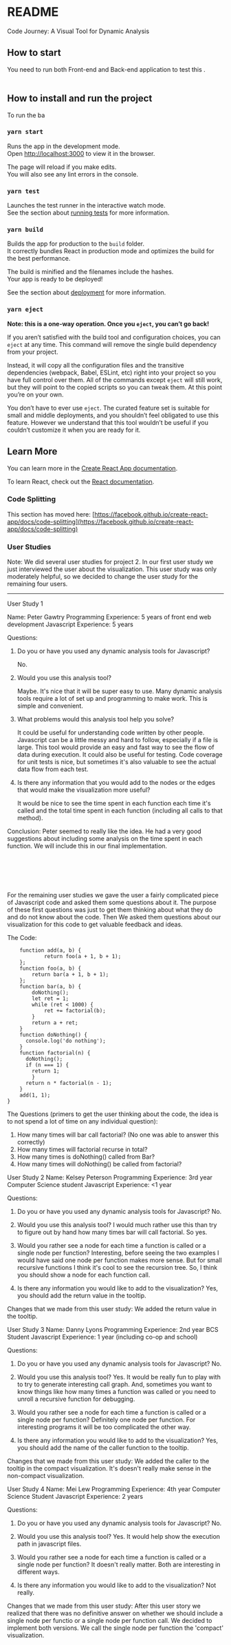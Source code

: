 # README
Code Journey: A Visual Tool for Dynamic Analysis

## How to start
You need to run both Front-end and Back-end application to test this .
</br></br>

## How to install and run the project

To run the ba

### `yarn start`

Runs the app in the development mode.\
Open [http://localhost:3000](http://localhost:3000) to view it in the browser.

The page will reload if you make edits.\
You will also see any lint errors in the console.

### `yarn test`

Launches the test runner in the interactive watch mode.\
See the section about [running tests](https://facebook.github.io/create-react-app/docs/running-tests) for more information.

### `yarn build`

Builds the app for production to the `build` folder.\
It correctly bundles React in production mode and optimizes the build for the best performance.

The build is minified and the filenames include the hashes.\
Your app is ready to be deployed!

See the section about [deployment](https://facebook.github.io/create-react-app/docs/deployment) for more information.

### `yarn eject`

**Note: this is a one-way operation. Once you `eject`, you can’t go back!**

If you aren’t satisfied with the build tool and configuration choices, you can `eject` at any time. This command will remove the single build dependency from your project.

Instead, it will copy all the configuration files and the transitive dependencies (webpack, Babel, ESLint, etc) right into your project so you have full control over them. All of the commands except `eject` will still work, but they will point to the copied scripts so you can tweak them. At this point you’re on your own.

You don’t have to ever use `eject`. The curated feature set is suitable for small and middle deployments, and you shouldn’t feel obligated to use this feature. However we understand that this tool wouldn’t be useful if you couldn’t customize it when you are ready for it.

## Learn More

You can learn more in the [Create React App documentation](https://facebook.github.io/create-react-app/docs/getting-started).

To learn React, check out the [React documentation](https://reactjs.org/).

### Code Splitting

This section has moved here: [https://facebook.github.io/create-react-app/docs/code-splitting](https://facebook.github.io/create-react-app/docs/code-splitting)

### User Studies

Note: We did several user studies for project 2. In our first user study we just interviewed the user about the visualization.
This user study was only moderately helpful, so we decided to change the user study for the remaining four users.

------------------------------
User Study 1

Name: Peter Gawtry 
Programming Experience: 5 years of front end web development
Javascript Experience: 5 years

Questions:

1. Do you or have you used any dynamic analysis tools for Javascript?

   No.

2. Would you use this analysis tool?

   Maybe. It's nice that it will be super easy to use. Many dynamic analysis tools require a lot of set up and programming to make work. This is simple and convenient.

3. What problems would this analysis tool help you solve?

   It could be useful for understanding code written by other people. Javascript can be a little messy and hard to follow, especially if a file is large. This tool would provide an easy and fast way to see the flow of data during execution. It could also be useful for testing. Code coverage for unit tests is nice, but sometimes it's also valuable to see the actual data flow from each test.

4. Is there any information that you would add to the nodes or the edges that would make the visualization more useful?

   It would be nice to see the time spent in each function each time it's called and the total time spent in each function (including all calls to that method).

Conclusion: Peter seemed to really like the idea. He had a very good suggestions about including some analysis on the time spent in each function. We will include this in our final implementation.

<br/><br/>
------------------------------
For the remaining user studies we gave the user a fairly complicated piece of Javascript code and asked them some questions about
it. The purpose of these first questions was just to get them thinking about what they do and do not know about the code. Then
We asked them questions about our visualization for this code to get valuable feedback and ideas.

The Code:
```
    function add(a, b) {
    		return foo(a + 1, b + 1);
    };
    function foo(a, b) {
        return bar(a + 1, b + 1);
    };
    function bar(a, b) {
        doNothing();
        let ret = 1;
        while (ret < 1000) {
        	ret += factorial(b);
        }
        return a + ret;
    }
    function doNothing() {
      console.log('do nothing');
    }
    function factorial(n) {
      doNothing();
      if (n === 1) {
        return 1;
        }
      return n * factorial(n - 1);
    }
    add(1, 1);
}
```


The Questions (primers to get the user thinking about the code, the idea is to not spend a lot of time on any individual question):
1.  How many times will bar call factorial? (No one was able to answer this correctly)
2.  How many times will factorial recurse in total?
3.  How many times is doNothing() called from Bar?
4.  How many times will doNothing() be called from factorial?

User Study 2 
Name: Kelsey Peterson
Programming Experience: 3rd year Computer Science student
Javascript Experience: <1 year

Questions:
1. Do you or have you used any dynamic analysis tools for Javascript?
    No.

2. Would you use this analysis tool?
    I would much rather use this than try to figure out by hand how many times bar will call factorial. So yes.
    
3. Would you rather see a node for each time a function is called or a single node per function?
    Interesting, before seeing the two examples I would have said one node per function makes more sense. But
    for small recursive functions I think it's cool to see the recursion tree. So, I think you should show a node for each
    function call.
    
4. Is there any information you would like to add to the visualization? 
    Yes, you should add the return value in the tooltip. 
    
Changes that we made from this user study:
    We added the return value in the tooltip.
    
    
User Study 3
Name: Danny Lyons
Programming Experience: 2nd year BCS Student
Javascript Experience: 1 year (including co-op and school)

Questions:
1. Do you or have you used any dynamic analysis tools for Javascript?
    No.

2. Would you use this analysis tool?
    Yes. It would be really fun to play with to try to generate interesting call graph. And, sometimes you want to know things
    like how many times a function was called or you need to unroll a recursive function for debugging.
    
3. Would you rather see a node for each time a function is called or a single node per function?
    Definitely one node per function. For interesting programs it will be too complicated the other way.
    
4. Is there any information you would like to add to the visualization? 
    Yes, you should add the name of the caller function to the tooltip. 
    
Changes that we made from this user study:
    We added the caller to the tooltip in the compact visualization. It's doesn't really make sense in the non-compact visualization.
    
User Study 4
Name: Mei Lew
Programming Experience: 4th year Computer Science Student
Javascript Experience: 2 years

Questions:
1. Do you or have you used any dynamic analysis tools for Javascript?
    No.

2. Would you use this analysis tool?
    Yes. It would help show the execution path in javascript files.
    
3. Would you rather see a node for each time a function is called or a single node per function?
    It doesn't really matter. Both are interesting in different ways.
    
4. Is there any information you would like to add to the visualization? 
    Not really.
    
Changes that we made from this user study:
    After this user story we realized that there was no definitive answer on whether we should include a single node per 
    functio or a single node per function call. We decided to implement both versions. We call the single node per function
    the 'compact' visualization.
    
 
